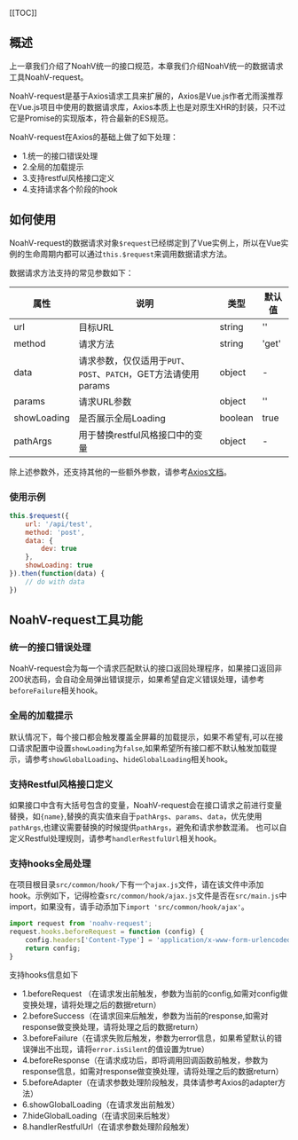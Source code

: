 [[TOC]]

## 概述

上一章我们介绍了NoahV统一的接口规范，本章我们介绍NoahV统一的数据请求工具NoahV-request。

NoahV-request是基于Axios请求工具来扩展的，Axios是Vue.js作者尤雨溪推荐在Vue.js项目中使用的数据请求库，Axios本质上也是对原生XHR的封装，只不过它是Promise的实现版本，符合最新的ES规范。

NoahV-request在Axios的基础上做了如下处理：

* 1.统一的接口错误处理
* 2.全局的加载提示
* 3.支持restful风格接口定义
* 4.支持请求各个阶段的hook

## 如何使用
NoahV-request的数据请求对象`$request`已经绑定到了Vue实例上，所以在Vue实例的生命周期内都可以通过`this.$request`来调用数据请求方法。

数据请求方法支持的常见参数如下：

| 属性  | 说明         | 类型   | 默认值 |
| ----- | ----------- | ------ | ------ |
| url |    目标URL | string | ''    |
| method |   请求方法 | string | 'get'    |
| data |   请求参数，仅仅适用于`PUT`、 `POST`、`PATCH`，GET方法请使用params| object | -    |
| params |   请求URL参数 | object | ''    |
| showLoading |  是否展示全局Loading | boolean | true   |
| pathArgs |  用于替换restful风格接口中的变量 | object | -   |


除上述参数外，还支持其他的一些额外参数，请参考[Axios文档](https://github.com/axios/axios#request-config)。

### 使用示例

```javascript
this.$request({
    url: '/api/test',
    method: 'post',
    data: {
        dev: true
    },
    showLoading: true
}).then(function(data) {
    // do with data
})
```



## NoahV-request工具功能

### 统一的接口错误处理
NoahV-request会为每一个请求匹配默认的接口返回处理程序，如果接口返回非200状态码，会自动全局弹出错误提示，如果希望自定义错误处理，请参考`beforeFailure`相关hook。

### 全局的加载提示
默认情况下，每个接口都会触发覆盖全屏幕的加载提示，如果不希望有,可以在接口请求配置中设置`showLoading`为`false`,如果希望所有接口都不默认触发加载提示，请参考`showGlobalLoading`、`hideGlobalLoading`相关hook。


### 支持Restful风格接口定义
如果接口中含有大括号包含的变量，NoahV-request会在接口请求之前进行变量替换，如`{name}`,替换的真实值来自于`pathArgs`、`params`、`data`，优先使用`pathArgs`,也建议需要替换的时候提供`pathArgs`，避免和请求参数混淆。
也可以自定义Restful处理规则，请参考`handlerRestfulUrl`相关hook。

### 支持hooks全局处理

在项目根目录`src/common/hook/`下有一个`ajax.js`文件，请在该文件中添加hook。示例如下，记得检查`src/common/hook/ajax.js`文件是否在`src/main.js`中import，如果没有，请手动添加下`import 'src/common/hook/ajax'`。


```javascript
import request from 'noahv-request';
request.hooks.beforeRequest = function (config) {
    config.headers['Content-Type'] = 'application/x-www-form-urlencoded'
    return config;
}
```


支持hooks信息如下
* 1.beforeRequest （在请求发出前触发，参数为当前的config,如需对config做变换处理，请将处理之后的数据return）
* 2.beforeSuccess（在请求回来后触发，参数为当前的response,如需对response做变换处理，请将处理之后的数据return）
* 3.beforeFailure（在请求失败后触发，参数为error信息，如果希望默认的错误弹出不出现，请将`error.isSilent`的值设置为true）
* 4.beforeResponse（在请求成功后，即将调用回调函数前触发，参数为response信息，如需对response做变换处理，请将处理之后的数据return）
* 5.beforeAdapter（在请求参数处理阶段触发，具体请参考Axios的adapter方法）
* 6.showGlobalLoading（在请求发出前触发）
* 7.hideGlobalLoading（在请求回来后触发）
* 8.handlerRestfulUrl（在请求参数处理阶段触发）
